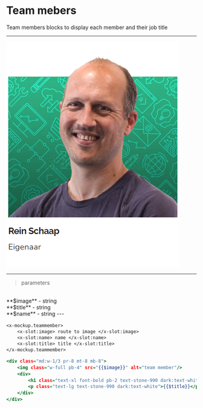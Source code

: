 # Team mebers

Team members blocks to display each member and their job title

---


![](./../_media/examples/teammember/teammember.png)

---

> parameters
<br>
**$image** - string
<br>
**$title** - string
<br>
**$name** - string
---

```blade
<x-mockup.teammember>
    <x-slot:image> route to image </x-slot:image>
    <x-slot:name> name </x-slot:name>
    <x-slot:title> title </x-slot:title>
</x-mockup.teammember>
```

```.html
<div class="md:w-1/3 pr-8 mt-8 mb-8">
    <img class="w-full pb-4" src="{{$image}}" alt="team member"/>
    <div>
        <h1 class="text-xl font-bold pb-2 text-stone-990 dark:text-white">{{$name}}</h1>
        <p class="text-lg text-stone-990 dark:text-white">{{$title}}</p>
    </div>
</div>
```
